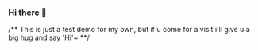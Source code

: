 ### Hi there 👋

/**
This is just a test demo for my own, but if u come for a visit i'll give u a big hug and say 'Hi'~
**/
